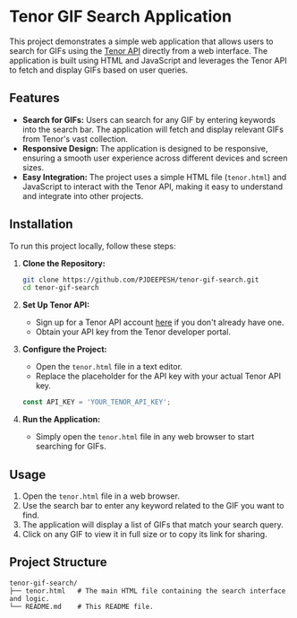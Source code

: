 

# **Tenor GIF Search Application**

This project demonstrates a simple web application that allows users to search for GIFs using the [Tenor API](https://tenor.com/gifapi) directly from a web interface. The application is built using HTML and JavaScript and leverages the Tenor API to fetch and display GIFs based on user queries.

## **Features**

- **Search for GIFs:** Users can search for any GIF by entering keywords into the search bar. The application will fetch and display relevant GIFs from Tenor's vast collection.
- **Responsive Design:** The application is designed to be responsive, ensuring a smooth user experience across different devices and screen sizes.
- **Easy Integration:** The project uses a simple HTML file (`tenor.html`) and JavaScript to interact with the Tenor API, making it easy to understand and integrate into other projects.

## **Installation**

To run this project locally, follow these steps:

1. **Clone the Repository:**

    ```bash
    git clone https://github.com/PJDEEPESH/tenor-gif-search.git
    cd tenor-gif-search
    ```

2. **Set Up Tenor API:**
   - Sign up for a Tenor API account [here](https://tenor.com/developer/keyregistration) if you don't already have one.
   - Obtain your API key from the Tenor developer portal.

3. **Configure the Project:**
   - Open the `tenor.html` file in a text editor.
   - Replace the placeholder for the API key with your actual Tenor API key.

    ```javascript
    const API_KEY = 'YOUR_TENOR_API_KEY';
    ```

4. **Run the Application:**
   - Simply open the `tenor.html` file in any web browser to start searching for GIFs.

## **Usage**

1. Open the `tenor.html` file in a web browser.
2. Use the search bar to enter any keyword related to the GIF you want to find.
3. The application will display a list of GIFs that match your search query.
4. Click on any GIF to view it in full size or to copy its link for sharing.

## **Project Structure**

```plaintext
tenor-gif-search/
├── tenor.html   # The main HTML file containing the search interface and logic.
└── README.md    # This README file.
